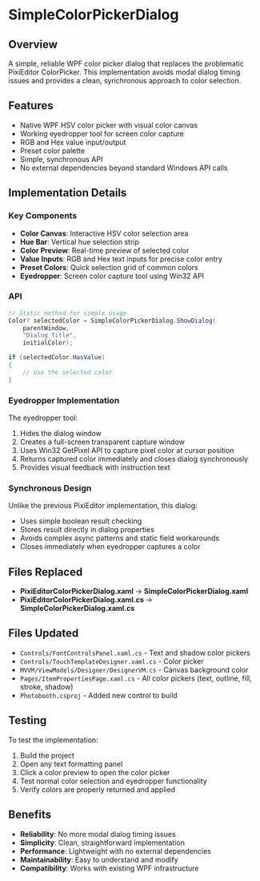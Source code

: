 # SimpleColorPickerDialog

## Overview
A simple, reliable WPF color picker dialog that replaces the problematic PixiEditor ColorPicker. This implementation avoids modal dialog timing issues and provides a clean, synchronous approach to color selection.

## Features
- Native WPF HSV color picker with visual color canvas
- Working eyedropper tool for screen color capture
- RGB and Hex value input/output
- Preset color palette
- Simple, synchronous API
- No external dependencies beyond standard Windows API calls

## Implementation Details

### Key Components
- **Color Canvas**: Interactive HSV color selection area
- **Hue Bar**: Vertical hue selection strip
- **Color Preview**: Real-time preview of selected color
- **Value Inputs**: RGB and Hex text inputs for precise color entry
- **Preset Colors**: Quick selection grid of common colors
- **Eyedropper**: Screen color capture tool using Win32 API

### API
```csharp
// Static method for simple usage
Color? selectedColor = SimpleColorPickerDialog.ShowDialog(
    parentWindow,
    "Dialog Title",
    initialColor);

if (selectedColor.HasValue)
{
    // Use the selected color
}
```

### Eyedropper Implementation
The eyedropper tool:
1. Hides the dialog window
2. Creates a full-screen transparent capture window
3. Uses Win32 GetPixel API to capture pixel color at cursor position
4. Returns captured color immediately and closes dialog synchronously
5. Provides visual feedback with instruction text

### Synchronous Design
Unlike the previous PixiEditor implementation, this dialog:
- Uses simple boolean result checking
- Stores result directly in dialog properties
- Avoids complex async patterns and static field workarounds
- Closes immediately when eyedropper captures a color

## Files Replaced
- **PixiEditorColorPickerDialog.xaml** → **SimpleColorPickerDialog.xaml**
- **PixiEditorColorPickerDialog.xaml.cs** → **SimpleColorPickerDialog.xaml.cs**

## Files Updated
- `Controls/FontControlsPanel.xaml.cs` - Text and shadow color pickers
- `Controls/TouchTemplateDesigner.xaml.cs` - Color picker
- `MVVM/ViewModels/Designer/DesignerVM.cs` - Canvas background color
- `Pages/ItemPropertiesPage.xaml.cs` - All color pickers (text, outline, fill, stroke, shadow)
- `Photobooth.csproj` - Added new control to build

## Testing
To test the implementation:
1. Build the project
2. Open any text formatting panel
3. Click a color preview to open the color picker
4. Test normal color selection and eyedropper functionality
5. Verify colors are properly returned and applied

## Benefits
- **Reliability**: No more modal dialog timing issues
- **Simplicity**: Clean, straightforward implementation
- **Performance**: Lightweight with no external dependencies
- **Maintainability**: Easy to understand and modify
- **Compatibility**: Works with existing WPF infrastructure